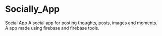 # Socially_App
Social App
A social app for posting thoughts, posts, images and moments.
A app made using firebase and firebase tools.
